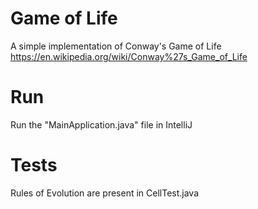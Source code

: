 # Game of Life

A simple implementation of Conway's Game of Life https://en.wikipedia.org/wiki/Conway%27s_Game_of_Life

# Run

Run the "MainApplication.java" file in IntelliJ

# Tests

Rules of Evolution are present in CellTest.java

